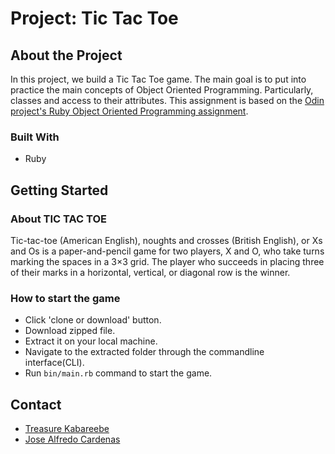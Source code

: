 # Project: Tic Tac Toe

## About the Project
In this project, we build a Tic Tac Toe game. The main goal is to put into practice the main concepts of Object Oriented Programming. Particularly, classes and access to their attributes. This assignment is based on the [Odin project's Ruby Object Oriented Programming assignment](https://www.theodinproject.com/courses/ruby-programming/lessons/oop).

### Built With
- Ruby

## Getting Started
### About TIC TAC TOE
Tic-tac-toe (American English), noughts and crosses (British English), or Xs and Os is a paper-and-pencil game for two players, X and O, who take turns marking the spaces in a 3×3 grid. The player who succeeds in placing three of their marks in a horizontal, vertical, or diagonal row is the winner.

### How to start the game
- Click 'clone or download' button.
- Download zipped file.
- Extract it on your local machine.
- Navigate to the extracted folder through the commandline interface(CLI).
- Run `bin/main.rb` command to start the game.

## Contact
* [Treasure Kabareebe](https://github.com/trekab)
* [Jose Alfredo Cardenas](https://github.com/NewIncome )
